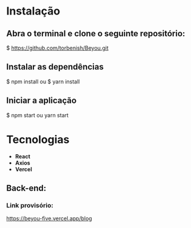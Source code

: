 # Instalação 

## Abra o terminal e clone o seguinte repositório:
$ https://github.com/torbenish/Beyou.git

## Instalar as dependências
$ npm install ou $ yarn install

## Iniciar a aplicação
$ npm start ou yarn start

# Tecnologias

- **React**
- **Axios**
- **Vercel**

## Back-end:

### Link provisório:
https://beyou-five.vercel.app/blog